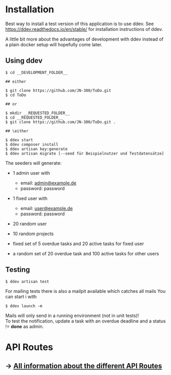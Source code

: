 # Installation
Best way to install a test version of this application is to use ddev.
See https://ddev.readthedocs.io/en/stable/ for  installation instructions of ddev.

A little bit more about the advantages of development with ddev instead of a plain docker setup will hopefully come later.

## Using ddev

```console
$ cd __DEVELOPMENT_FOLDER__

## either

$ git clone https://github.com/JN-300/ToDo.git
$ cd ToDo

## or

$ mkdir __REQUESTED_FOLDER__
$ cd __REQUESTED_FOLDER__
$ git clone https://github.com/JN-300/ToDo.git .

## \either

$ ddev start
$ ddev composer install
$ ddev artisan key:generate
$ ddev artisan migrate [--seed für Beispielnutzer und Testdatensätze]
```
The seeders will generate:
- 1 admin user with 
  - email: admin@example.de 
  - password: password

- 1 fixed user with
    - email: user@example.de
    - password: password
- 20 random user
- 10 random projects
- fixed set of 5 overdue tasks and 20 active tasks for fixed user
- a random set of 20 overdue task and 100 active tasks for other users

## Testing
```console
$ ddev artisan test
```

For mailing tests there is also a mailpit available which catches all mails
You can start i with
```console
$ ddev launch -m
```
Mails will only send in a running environment (not in unit tests)!<br>
To test the notification, update a task with an overdue deadline and a status != **done** as admin.


# API Routes
## -> [All information about the different API Routes](./documentation/api/index.md)

